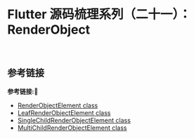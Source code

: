 # Flutter 源码梳理系列（二十一）：RenderObject

&emsp;



## 参考链接
**参考链接:🔗**
+ [RenderObjectElement class](https://api.flutter.dev/flutter/widgets/RenderObjectElement-class.html)
+ [LeafRenderObjectElement class](https://api.flutter.dev/flutter/widgets/LeafRenderObjectElement-class.html)
+ [SingleChildRenderObjectElement class](https://api.flutter.dev/flutter/widgets/SingleChildRenderObjectElement-class.html)
+ [MultiChildRenderObjectElement class](https://api.flutter.dev/flutter/widgets/MultiChildRenderObjectElement-class.html)
